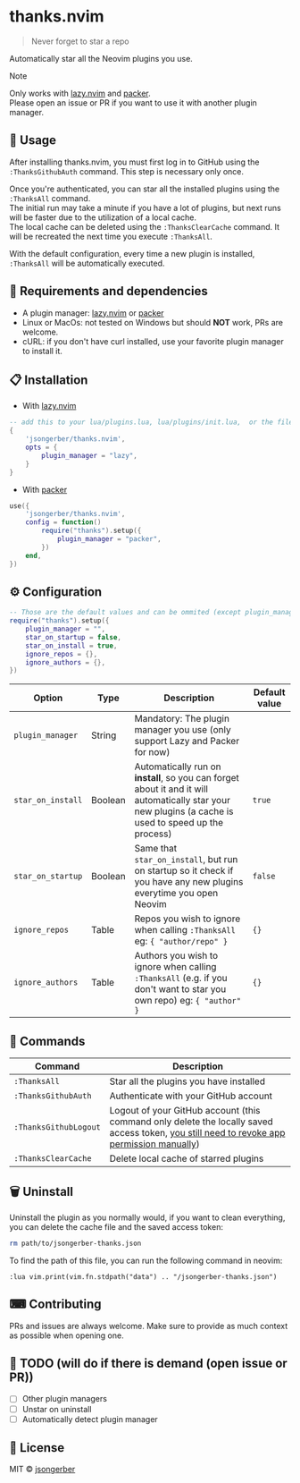 # thanks.nvim

> Never forget to star a repo

Automatically star all the Neovim plugins you use.

> [!NOTE]  
> Only works with [lazy.nvim](https://github.com/folke/lazy.nvim) and [packer](https://github.com/wbthomason/packer.nvim).  
> Please open an issue or PR if you want to use it with another plugin manager.

## 🚀 Usage

After installing thanks.nvim, you must first log in to GitHub using the `:ThanksGithubAuth` command. This step is necessary only once.

Once you're authenticated, you can star all the installed plugins using the `:ThanksAll` command.  
The initial run may take a minute if you have a lot of plugins, but next runs will be faster due to the utilization of a local cache.  
The local cache can be deleted using the `:ThanksClearCache` command. It will be recreated the next time you execute `:ThanksAll`.

With the default configuration, every time a new plugin is installed, `:ThanksAll` will be automatically executed.

## 🔧 Requirements and dependencies

-   A plugin manager: [lazy.nvim](https://github.com/folke/lazy.nvim) or [packer](https://github.com/wbthomason/packer.nvim)
-   Linux or MacOs: not tested on Windows but should **NOT** work, PRs are welcome.
-   cURL: if you don't have curl installed, use your favorite plugin manager to install it.

## 📋 Installation

-   With [lazy.nvim](https://github.com/folke/lazy.nvim)

```lua
-- add this to your lua/plugins.lua, lua/plugins/init.lua,  or the file you keep your other plugins:
{
    'jsongerber/thanks.nvim',
    opts = {
        plugin_manager = "lazy",
    }
}
```

-   With [packer](https://github.com/wbthomason/packer.nvim)

```lua
use({
    'jsongerber/thanks.nvim',
    config = function()
        require("thanks").setup({
            plugin_manager = "packer",
        })
    end,
})
```

## ⚙ Configuration

```lua
-- Those are the default values and can be ommited (except plugin_manager)
require("thanks").setup({
	plugin_manager = "",
	star_on_startup = false,
    star_on_install = true,
	ignore_repos = {},
	ignore_authors = {},
})
```

| Option            | Type    | Description                                                                                                                                            | Default value |
| ----------------- | ------- | ------------------------------------------------------------------------------------------------------------------------------------------------------ | ------------- |
| `plugin_manager`  | String  | Mandatory: The plugin manager you use (only support Lazy and Packer for now)                                                                           |               |
| `star_on_install` | Boolean | Automatically run on **install**, so you can forget about it and it will automatically star your new plugins (a cache is used to speed up the process) | `true`        |
| `star_on_startup` | Boolean | Same that `star_on_install`, but run on startup so it check if you have any new plugins everytime you open Neovim                                      | `false`       |
| `ignore_repos`    | Table   | Repos you wish to ignore when calling `:ThanksAll` eg: `{ "author/repo" }`                                                                             | `{}`          |
| `ignore_authors`  | Table   | Authors you wish to ignore when calling `:ThanksAll` (e.g. if you don't want to star you own repo) eg: `{ "author" }`                                  | `{}`          |

## 🧰 Commands

| Command               | Description                                                                                                                                                                           |
| --------------------- | ------------------------------------------------------------------------------------------------------------------------------------------------------------------------------------- |
| `:ThanksAll`          | Star all the plugins you have installed                                                                                                                                               |
| `:ThanksGithubAuth`   | Authenticate with your GitHub account                                                                                                                                                 |
| `:ThanksGithubLogout` | Logout of your GitHub account (this command only delete the locally saved access token, [you still need to revoke app permission manually](https://github.com/settings/applications)) |
| `:ThanksClearCache`   | Delete local cache of starred plugins                                                                                                                                                 |

## 🗑️ Uninstall

Uninstall the plugin as you normally would, if you want to clean everything, you can delete the cache file and the saved access token:

```sh
rm path/to/jsongerber-thanks.json
```

To find the path of this file, you can run the following command in neovim:

```vim
:lua vim.print(vim.fn.stdpath("data") .. "/jsongerber-thanks.json")
```

## ⌨ Contributing

PRs and issues are always welcome. Make sure to provide as much context as possible when opening one.

## 📝 TODO (will do if there is demand (open issue or PR))

-   [ ] Other plugin managers
-   [ ] Unstar on uninstall
-   [ ] Automatically detect plugin manager

## 📜 License

MIT © [jsongerber](https://github.com/jsongerber/thanks/blob/master/LICENSE)

